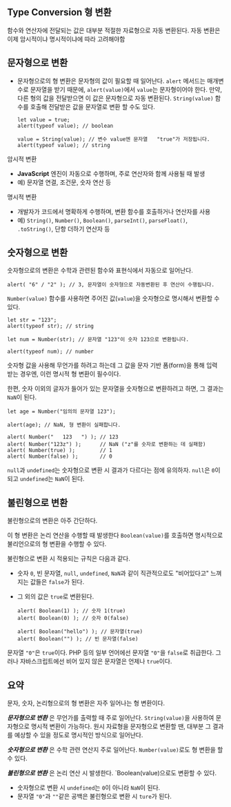 ## Type Conversion 형 변환
함수와 연산자에 전달되는 값은 대부분 적절한 자료형으로 자동 변환된다. 자동 변환은 이제 암시적이냐 명시적이냐에 따라 고려해야함

## 문자형으로 변환
- 문자형으로의 형 변환은 문자형의 값이 필요할 때 일어난다. `alert` 메서드는 매개변수로 문자열을 받기 때문에, `alert(value)`에서 `value`는 문자형이어야 한다.
만약, 다른 형의 값을 전달받으면 이 값은 문자형으로 자동 변환된다. `String(value)` 함수를 호출해 전달받은 값을 문자열로 변환 할 수도 있다.

      let value = true;
      alert(typeof value); // boolean

      value = String(value); // 변수 value엔 문자열   "true"가 저장됩니다.
      alert(typeof value); // string

암시적 변환
- **JavaScript** 엔진이 자동으로 수행하며, 주로 연산자와 함께 사용될 때 발생
- 예) 문자열 연결, 조건문, 숫자 연산 등 

명시적 변환
- 개발자가 코드에서 명확하게 수행하며, 변환 함수를 호출하거나 연산자를 사용
- 예) `String()`, `Number()`, `Boolean()`, `parseInt()`, `parseFloat()`, `.toString()`, 단항 더하기 연산자 등

## 숫자형으로 변환
숫자형으로의 변환은 수학과 관련된 함수와 표현식에서 자동으로 일어난다.

    alert( "6" / "2" ); // 3, 문자열이 숫자형으로 자동변환된 후 연산이 수행됩니다.
`Number(value)` 함수를 사용하면 주어진 값(`value`)을 숫자형으로 명시해서 변환할 수 있다.

    let str = "123";
    alert(typeof str); // string

    let num = Number(str); // 문자열 "123"이 숫자 123으로 변환됩니다.

    alert(typeof num); // number
숫자형 값을 사용해 무언가를 하려고 하는데 그 값을 문자 기반 폼(form)을 통해 입력 받는 경우엔, 이런 명시적 형 변환이 필수이다.

한편, 숫자 이외의 글자가 들어가 있는 문자열을 숫자형으로 변환하려고 하면, 그 결과는 `NaN`이 된다.

    let age = Number("임의의 문자열 123");

    alert(age); // NaN, 형 변환이 실패합니다.

    alert( Number("   123   ") ); // 123
    alert( Number("123z") );      // NaN ("z"를 숫자로 변환하는 데 실패함)
    alert( Number(true) );        // 1
    alert( Number(false) );       // 0

`null`과 `undefined`는 숫자형으로 변환 시 결과가 다르다는 점에 유의하자. `null`은 `0`이 되고 `undefined`는 `NaN`이 된다.

## 불린형으로 변환 
불린형으로의 변환은 아주 간단하다.

이 형 변환은 논리 연산을 수행할 때 발생한다 `Boolean(value)`를 호출하면 명시적으로 불리언으로의 형 변환을 수행할 수 있다.

불린형으로 변환 시 적용되는 규칙은 다음과 같다.
- 숫자 `0`, 빈 문자열, `null`, `undefined`, `NaN`과 같이 직관적으로도 "비어있다고" 느껴지는 값들은 `false`가 된다.
- 그 외의 값은 `true`로 변환된다.

      alert( Boolean(1) ); // 숫자 1(true)
      alert( Boolean(0) ); // 숫자 0(false)

      alert( Boolean("hello") ); // 문자열(true)
      alert( Boolean("") ); // 빈 문자열(false)

문자열 `"0"`은 `true`이다.
PHP 등의 일부 언어에선 문자열 `"0"`을 `false`로 취급한다. 그러나 자바스크립트에선 비어 있지 않은 문자열은 언제나 `true`이다.

## 요약
문자, 숫자, 논리형으로의 형 변환은 자주 일어나는 형 변환이다.

***문자형으로 변환*** 은 무언가를 출력할 때 주로 일어난다. `String(value)`을 사용하여 문자형으로 명시적 변환이 가능하다. 원시 자료형을 문자형으로 변환할 땐, 대부분 그 결과를 예상할 수 있을 정도로 명시적인 방식으로 일어난다.

***숫자형으로 변환*** 은 수학 관련 연산지 주로 일어난다. `Number(value)`로도 형 변환을 할 수 있다. 

***불린형으로 변환*** 은 논리 연산 시 발생한다. `Boolean(value)으로도 변환할 수 있다.

- 숫자형으로 변환 시 `undefined`는 `0`이 아니라 `NaN`이 된다.
- 문자열 `"0"`과 `""`같은 공백은 불린형으로 변환 시 `ture`가 된다.